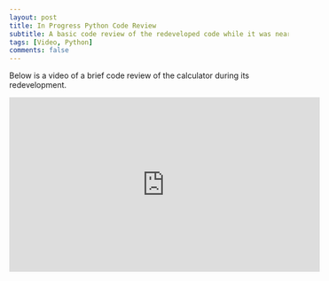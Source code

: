 ```yaml
---
layout: post
title: In Progress Python Code Review
subtitle: A basic code review of the redeveloped code while it was nearing completion
tags: [Video, Python]
comments: false
---
```


Below is a video of a brief code review of the calculator during its redevelopment.

<iframe width="560" height="315" src="https://www.youtube.com/embed/IaPvNzJJuAY" title="YouTube video player" frameborder="0" allow="accelerometer; autoplay; clipboard-write; encrypted-media; gyroscope; picture-in-picture; web-share" allowfullscreen></iframe>